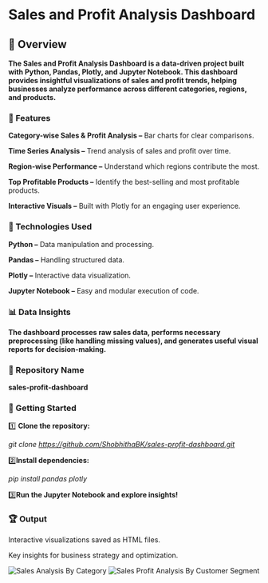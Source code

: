 # Sales and Profit Analysis Dashboard

## 📌 Overview

**The Sales and Profit Analysis Dashboard is a data-driven project built with Python, Pandas, Plotly, and Jupyter Notebook. This dashboard provides insightful visualizations of sales and profit trends, helping businesses analyze performance across different categories, regions, and products.**

### 🚀 Features

**Category-wise Sales & Profit Analysis –** Bar charts for clear comparisons.

**Time Series Analysis –** Trend analysis of sales and profit over time.

**Region-wise Performance –** Understand which regions contribute the most.

**Top Profitable Products –** Identify the best-selling and most profitable products.

**Interactive Visuals –** Built with Plotly for an engaging user experience.

### 🔧 Technologies Used

**Python –** Data manipulation and processing.

**Pandas –** Handling structured data.

**Plotly –** Interactive data visualization.

**Jupyter Notebook –** Easy and modular execution of code.

### 📊 Data Insights

**The dashboard processes raw sales data, performs necessary preprocessing (like handling missing values), and generates useful visual reports for decision-making.**

### 📂 Repository Name

**sales-profit-dashboard**

### 🏁 Getting Started

1️⃣ **Clone the repository:**

*git clone https://github.com/ShobhithaBK/sales-profit-dashboard.git*

2️⃣**Install dependencies:**

*pip install pandas plotly*

3️⃣**Run the Jupyter Notebook and explore insights!**

### 🏆 Output

Interactive visualizations saved as HTML files.

Key insights for business strategy and optimization.

![Sales Analysis By Category](https://github.com/user-attachments/assets/5d9f634f-6a54-41a6-844b-0aaf97d39fae)
![Sales Profit Analysis By Customer Segment](https://github.com/user-attachments/assets/537554a1-ffbc-47a0-a750-101d554f059f)

